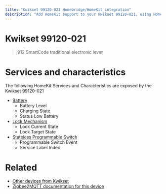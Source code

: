 ```yaml
---
title: "Kwikset 99120-021 Homebridge/HomeKit integration"
description: "Add HomeKit support to your Kwikset 99120-021, using Homebridge, Zigbee2MQTT and homebridge-z2m."
---
```

<!---
This file has been GENERATED using src/docgen/docgen.ts
DO NOT EDIT THIS FILE MANUALLY!
-->
# Kwikset 99120-021
> 912 SmartCode traditional electronic lever


# Services and characteristics
The following HomeKit Services and Characteristics are exposed by
the Kwikset 99120-021

* [Battery](../../battery.md)
  * Battery Level
  * Charging State
  * Status Low Battery
* [Lock Mechanism](../../lock.md)
  * Lock Current State
  * Lock Target State
* [Stateless Programmable Switch](../../action.md)
  * Programmable Switch Event
  * Service Label Index


# Related
* [Other devices from Kwikset](../index.md#kwikset)
* [Zigbee2MQTT documentation for this device](https://www.zigbee2mqtt.io/devices/99120-021.html)